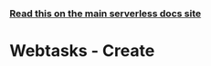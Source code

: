 <!--
title: Serverless Framework Commands - Webtasks - Create
menuText: create
menuOrder: 2
description: Creates a new Service in your current working directory
layout: Doc
-->

<!-- DOCS-SITE-LINK:START automatically generated  -->
### [Read this on the main serverless docs site](https://www.serverless.com/framework/docs/providers/webtasks/cli-reference/create)
<!-- DOCS-SITE-LINK:END -->

# Webtasks - Create
